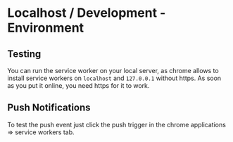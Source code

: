 # Localhost / Development - Environment

## Testing
You can run the service worker on your local server, as chrome allows to install service workers on `localhost` and `127.0.0.1` without https. As soon as you put it online, you need https for it to work.
  
## Push Notifications
To test the push event just click the push trigger in the chrome applications => service workers tab.